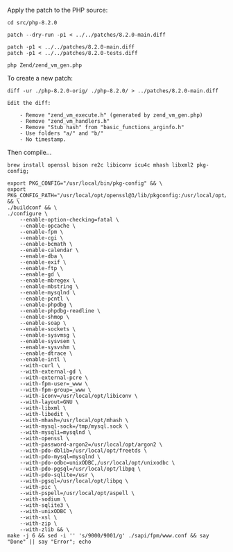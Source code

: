 
Apply the patch to the PHP source:

	cd src/php-8.2.0

    patch --dry-run -p1 < ../../patches/8.2.0-main.diff

    patch -p1 < ../../patches/8.2.0-main.diff
    patch -p1 < ../../patches/8.2.0-tests.diff

    php Zend/zend_vm_gen.php

To create a new patch:

	diff -ur ./php-8.2.0-orig/ ./php-8.2.0/ > ../patches/8.2.0-main.diff

	Edit the diff:

		- Remove "zend_vm_execute.h" (generated by zend_vm_gen.php)
		- Remove "zend_vm_handlers.h"
		- Remove "Stub hash" from "basic_functions_arginfo.h"
		- Use folders "a/" and "b/"
		- No timestamp.

Then compile...

```
brew install openssl bison re2c libiconv icu4c mhash libxml2 pkg-config;

export PKG_CONFIG="/usr/local/bin/pkg-config" && \
export PKG_CONFIG_PATH="/usr/local/opt/openssl@3/lib/pkgconfig:/usr/local/opt/icu4c/lib/pkgconfig" && \
./buildconf && \
./configure \
    --enable-option-checking=fatal \
    --enable-opcache \
    --enable-fpm \
    --enable-cgi \
    --enable-bcmath \
    --enable-calendar \
    --enable-dba \
    --enable-exif \
    --enable-ftp \
    --enable-gd \
    --enable-mbregex \
    --enable-mbstring \
    --enable-mysqlnd \
    --enable-pcntl \
    --enable-phpdbg \
    --enable-phpdbg-readline \
    --enable-shmop \
    --enable-soap \
    --enable-sockets \
    --enable-sysvmsg \
    --enable-sysvsem \
    --enable-sysvshm \
    --enable-dtrace \
    --enable-intl \
    --with-curl \
    --with-external-gd \
    --with-external-pcre \
    --with-fpm-user=_www \
    --with-fpm-group=_www \
    --with-iconv=/usr/local/opt/libiconv \
    --with-layout=GNU \
    --with-libxml \
    --with-libedit \
    --with-mhash=/usr/local/opt/mhash \
    --with-mysql-sock=/tmp/mysql.sock \
    --with-mysqli=mysqlnd \
    --with-openssl \
    --with-password-argon2=/usr/local/opt/argon2 \
    --with-pdo-dblib=/usr/local/opt/freetds \
    --with-pdo-mysql=mysqlnd \
    --with-pdo-odbc=unixODBC,/usr/local/opt/unixodbc \
    --with-pdo-pgsql=/usr/local/opt/libpq \
    --with-pdo-sqlite=/usr \
    --with-pgsql=/usr/local/opt/libpq \
    --with-pic \
    --with-pspell=/usr/local/opt/aspell \
    --with-sodium \
    --with-sqlite3 \
    --with-unixODBC \
    --with-xsl \
    --with-zip \
    --with-zlib && \
make -j 6 && sed -i '' 's/9000/9001/g' ./sapi/fpm/www.conf && say "Done" || say "Error"; echo
```
